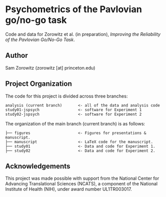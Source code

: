 # Psychometrics of the Pavlovian go/no-go task

Code and data for Zorowitz et al. (in preparation), *Improving the Reliability of the Pavlovian Go/No-Go Task*.

## Author
Sam Zorowitz (zorowitz [at] princeton.edu)

## Project Organization

The code for this project is divided across three branches:

    analysis (current branch)       <- all of the data and analysis code
    study01-jspsych                 <- software for Experiment 1
    study02-jspsych                 <- software for Experiment 2

The organization of the main branch (current branch) is as follows:

    ├── figures                     <- Figures for presentations & manuscript.
    ├── manuscript                  <- LaTeX code for the manuscript.
    ├── study01                     <- Data and code for Experiment 1.
    ├── study02                     <- Data and code for Experiment 2.

## Acknowledgements

This project was made possible with support from the National Center for Advancing Translational Sciences (NCATS), a component of the National Institute of Health (NIH), under award number UL1TR003017.